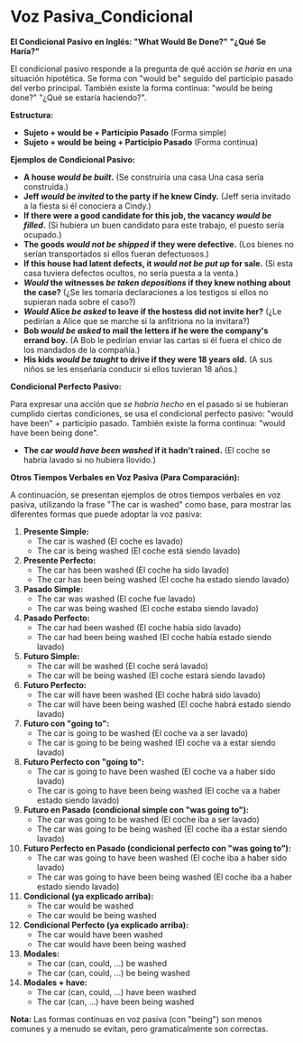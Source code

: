 # Voz Pasiva_Condicional



**El Condicional Pasivo en Inglés: "What Would Be Done?"   "¿Qué Se Haría?"**

El condicional pasivo responde a la pregunta de qué acción *se haría* en una situación hipotética. Se forma con "would be" seguido del participio pasado del verbo principal. También existe la forma continua: "would be being done?"   "¿Qué se estaría haciendo?".

**Estructura:**

*   **Sujeto + would be + Participio Pasado** (Forma simple)
*   **Sujeto + would be being + Participio Pasado** (Forma continua)

**Ejemplos de Condicional Pasivo:**

*   **A house *would be built*.** (Se construiría una casa   Una casa sería construida.)
*   **Jeff *would be invited* to the party if he knew Cindy.** (Jeff sería invitado a la fiesta si él conociera a Cindy.)
*   **If there were a good candidate for this job, the vacancy *would be filled*.** (Si hubiera un buen candidato para este trabajo, el puesto sería ocupado.)
*   **The goods *would not be shipped* if they were defective.** (Los bienes no serían transportados si ellos fueran defectuosos.)
*   **If this house had latent defects, it *would not be put up* for sale.** (Si esta casa tuviera defectos ocultos, no sería puesta a la venta.)
*   ***Would* the witnesses *be taken depositions* if they knew nothing about the case?** (¿Se les tomaría declaraciones a los testigos si ellos no supieran nada sobre el caso?)
*   ***Would* Alice *be asked* to leave if the hostess did not invite her?** (¿Le pedirían a Alice que se marche si la anfitriona no la invitara?)
*   **Bob *would be asked* to mail the letters if he were the company's errand boy.** (A Bob le pedirían enviar las cartas si él fuera el chico de los mandados de la compañía.)
*   **His kids *would be taught* to drive if they were 18 years old.** (A sus niños se les enseñaría conducir si ellos tuvieran 18 años.)

**Condicional Perfecto Pasivo:**

Para expresar una acción que *se habría hecho* en el pasado si se hubieran cumplido ciertas condiciones, se usa el condicional perfecto pasivo: "would have been" + participio pasado. También existe la forma continua: "would have been being done".

*   **The car *would have been washed* if it hadn't rained.** (El coche se habría lavado si no hubiera llovido.)

**Otros Tiempos Verbales en Voz Pasiva (Para Comparación):**

A continuación, se presentan ejemplos de otros tiempos verbales en voz pasiva, utilizando la frase "The car is washed" como base, para mostrar las diferentes formas que puede adoptar la voz pasiva:

1.  **Presente Simple:**
    *   The car is washed (El coche es lavado)
    *   The car is being washed (El coche está siendo lavado)
2.  **Presente Perfecto:**
    *   The car has been washed (El coche ha sido lavado)
    *   The car has been being washed (El coche ha estado siendo lavado)
3.  **Pasado Simple:**
    *   The car was washed (El coche fue lavado)
    *   The car was being washed (El coche estaba siendo lavado)
4.  **Pasado Perfecto:**
    *   The car had been washed (El coche había sido lavado)
    *   The car had been being washed (El coche había estado siendo lavado)
5.  **Futuro Simple:**
    *   The car will be washed (El coche será lavado)
    *   The car will be being washed (El coche estará siendo lavado)
6.  **Futuro Perfecto:**
    *   The car will have been washed (El coche habrá sido lavado)
    *   The car will have been being washed (El coche habrá estado siendo lavado)
7.  **Futuro con "going to":**
    *   The car is going to be washed (El coche va a ser lavado)
    *   The car is going to be being washed (El coche va a estar siendo lavado)
8.  **Futuro Perfecto con "going to":**
    *   The car is going to have been washed (El coche va a haber sido lavado)
    *   The car is going to have been being washed (El coche va a haber estado siendo lavado)
9.  **Futuro en Pasado (condicional simple con "was going to"):**
    *   The car was going to be washed (El coche iba a ser lavado)
    *   The car was going to be being washed (El coche iba a estar siendo lavado)
10. **Futuro Perfecto en Pasado (condicional perfecto con "was going to"):**
    *   The car was going to have been washed (El coche iba a haber sido lavado)
    *   The car was going to have been being washed (El coche iba a haber estado siendo lavado)
11. **Condicional (ya explicado arriba):**
    *   The car would be washed
    *   The car would be being washed
12. **Condicional Perfecto (ya explicado arriba):**
    *   The car would have been washed
    *   The car would have been being washed
13. **Modales:**
    *   The car (can, could, ...) be washed
    *   The car (can, could, ...) be being washed
14. **Modales + have:**
    *   The car (can, could, ...) have been washed
    *   The car (can, ...) have been being washed

**Nota:**  Las formas continuas en voz pasiva (con "being") son menos comunes y a menudo se evitan, pero gramaticalmente son correctas.